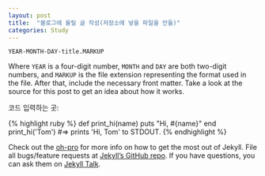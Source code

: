 ```yaml
---
layout: post
title:  "블로그에 올릴 글 작성(저장소에 넣을 파일을 만듦)"
categories: Study
---
```



`YEAR-MONTH-DAY-title.MARKUP`

Where `YEAR` is a four-digit number, `MONTH` and `DAY` are both two-digit numbers, and `MARKUP` is the file extension representing the format used in the file. After that, include the necessary front matter. Take a look at the source for this post to get an idea about how it works.

코드 입력하는 곳:

{% highlight ruby %}
def print_hi(name)
  puts "Hi, #{name}"
end
print_hi('Tom')
#=> prints 'Hi, Tom' to STDOUT.
{% endhighlight %}

Check out the [oh-pro][oh] for more info on how to get the most out of Jekyll. File all bugs/feature requests at [Jekyll’s GitHub repo][jekyll-gh]. If you have questions, you can ask them on [Jekyll Talk][jekyll-talk].

[oh]: https://oh-pro.github.io
[jekyll-gh]:   https://github.com/jekyll/jekyll
[jekyll-talk]: https://talk.jekyllrb.com/
